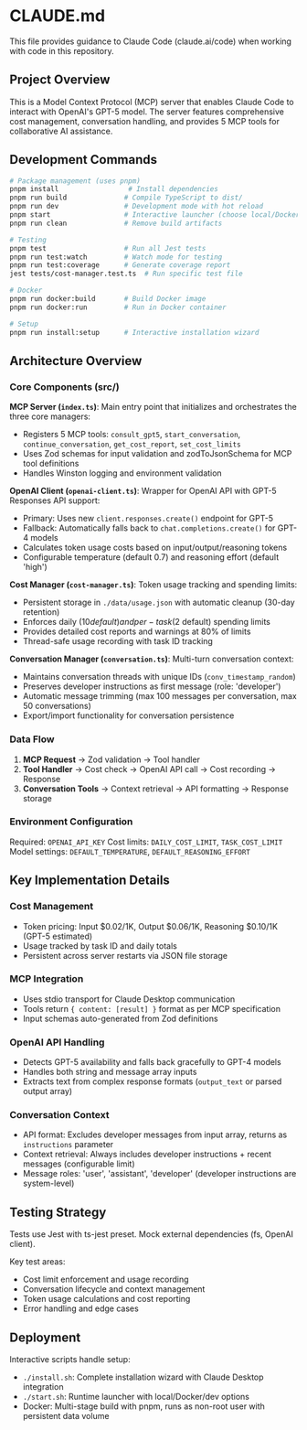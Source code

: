 # CLAUDE.md

This file provides guidance to Claude Code (claude.ai/code) when working with code in this repository.

## Project Overview

This is a Model Context Protocol (MCP) server that enables Claude Code to interact with OpenAI's GPT-5 model. The server features comprehensive cost management, conversation handling, and provides 5 MCP tools for collaborative AI assistance.

## Development Commands

```bash
# Package management (uses pnpm)
pnpm install                 # Install dependencies
pnpm run build              # Compile TypeScript to dist/
pnpm run dev                # Development mode with hot reload
pnpm start                  # Interactive launcher (choose local/Docker/dev)
pnpm run clean              # Remove build artifacts

# Testing
pnpm test                   # Run all Jest tests
pnpm run test:watch         # Watch mode for testing
pnpm run test:coverage      # Generate coverage report
jest tests/cost-manager.test.ts  # Run specific test file

# Docker
pnpm run docker:build       # Build Docker image
pnpm run docker:run         # Run in Docker container

# Setup
pnpm run install:setup      # Interactive installation wizard
```

## Architecture Overview

### Core Components (src/)

**MCP Server (`index.ts`)**: Main entry point that initializes and orchestrates the three core managers:

- Registers 5 MCP tools: `consult_gpt5`, `start_conversation`, `continue_conversation`, `get_cost_report`, `set_cost_limits`
- Uses Zod schemas for input validation and zodToJsonSchema for MCP tool definitions
- Handles Winston logging and environment validation

**OpenAI Client (`openai-client.ts`)**: Wrapper for OpenAI API with GPT-5 Responses API support:

- Primary: Uses new `client.responses.create()` endpoint for GPT-5
- Fallback: Automatically falls back to `chat.completions.create()` for GPT-4 models
- Calculates token usage costs based on input/output/reasoning tokens
- Configurable temperature (default 0.7) and reasoning effort (default 'high')

**Cost Manager (`cost-manager.ts`)**: Token usage tracking and spending limits:

- Persistent storage in `./data/usage.json` with automatic cleanup (30-day retention)
- Enforces daily ($10 default) and per-task ($2 default) spending limits
- Provides detailed cost reports and warnings at 80% of limits
- Thread-safe usage recording with task ID tracking

**Conversation Manager (`conversation.ts`)**: Multi-turn conversation context:

- Maintains conversation threads with unique IDs (`conv_timestamp_random`)
- Preserves developer instructions as first message (role: 'developer')
- Automatic message trimming (max 100 messages per conversation, max 50 conversations)
- Export/import functionality for conversation persistence

### Data Flow

1. **MCP Request** → Zod validation → Tool handler
2. **Tool Handler** → Cost check → OpenAI API call → Cost recording → Response
3. **Conversation Tools** → Context retrieval → API formatting → Response storage

### Environment Configuration

Required: `OPENAI_API_KEY`
Cost limits: `DAILY_COST_LIMIT`, `TASK_COST_LIMIT`
Model settings: `DEFAULT_TEMPERATURE`, `DEFAULT_REASONING_EFFORT`

## Key Implementation Details

### Cost Management

- Token pricing: Input $0.02/1K, Output $0.06/1K, Reasoning $0.10/1K (GPT-5 estimated)
- Usage tracked by task ID and daily totals
- Persistent across server restarts via JSON file storage

### MCP Integration

- Uses stdio transport for Claude Desktop communication
- Tools return `{ content: [result] }` format as per MCP specification
- Input schemas auto-generated from Zod definitions

### OpenAI API Handling

- Detects GPT-5 availability and falls back gracefully to GPT-4 models
- Handles both string and message array inputs
- Extracts text from complex response formats (`output_text` or parsed output array)

### Conversation Context

- API format: Excludes developer messages from input array, returns as `instructions` parameter
- Context retrieval: Always includes developer instructions + recent messages (configurable limit)
- Message roles: 'user', 'assistant', 'developer' (developer instructions are system-level)

## Testing Strategy

Tests use Jest with ts-jest preset. Mock external dependencies (fs, OpenAI client).

Key test areas:

- Cost limit enforcement and usage recording
- Conversation lifecycle and context management
- Token usage calculations and cost reporting
- Error handling and edge cases

## Deployment

Interactive scripts handle setup:

- `./install.sh`: Complete installation wizard with Claude Desktop integration
- `./start.sh`: Runtime launcher with local/Docker/dev options
- Docker: Multi-stage build with pnpm, runs as non-root user with persistent data volume
